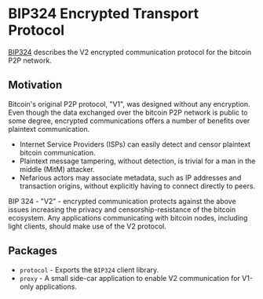 # BIP324 Encrypted Transport Protocol

[BIP324](https://github.com/bitcoin/bips/blob/master/bip-0324.mediawiki) describes the V2 encrypted communication protocol for the bitcoin P2P network. 

## Motivation

Bitcoin's original P2P protocol, "V1", was designed without any encryption. Even though the data exchanged over the bitcoin P2P network is public to some degree, encrypted communications offers a number of benefits over plaintext communication. 

* Internet Service Providers (ISPs) can easily detect and censor plaintext bitcoin communication.  
* Plaintext message tampering, without detection, is trivial for a man in the middle (MitM) attacker. 
* Nefarious actors may associate metadata, such as IP addresses and transaction origins, without explicitly having to connect directly to peers.

BIP 324 - "V2" - encrypted communication protects against the above issues increasing the privacy and censorship-resistance of the bitcoin ecosystem. Any applications communicating with bitcoin nodes, including light clients, should make use of the V2 protocol.

## Packages

* `protocol` - Exports the `BIP324` client library.
* `proxy` - A small side-car application to enable V2 communication for V1-only applications.
